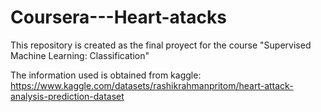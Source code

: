 # Coursera---Heart-atacks

This repository is created as the final proyect for the course "Supervised Machine Learning: Classification"

The information used is obtained from kaggle:
https://www.kaggle.com/datasets/rashikrahmanpritom/heart-attack-analysis-prediction-dataset

